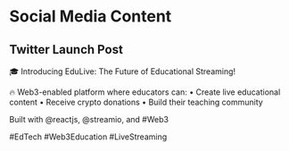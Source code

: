 # Social Media Content

## Twitter Launch Post

🎓 Introducing EduLive: The Future of Educational Streaming!

🔥 Web3-enabled platform where educators can:
• Create live educational content
• Receive crypto donations
• Build their teaching community

Built with @reactjs, @streamio, and #Web3

#EdTech #Web3Education #LiveStreaming
